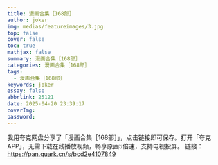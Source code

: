 ```yaml
---
title: 漫画合集［168部］
author: joker
img: medias/featureimages/3.jpg
top: false
cover: false
toc: true
mathjax: false
summary: 漫画合集［168部］
categories: 漫画合集［168部］
tags:
  - 漫画合集［168部］
keywords: joker
essay: false
abbrlink: 25121
date: 2025-04-20 23:39:17
coverImg:
password:
---
```


我用夸克网盘分享了「漫画合集［168部］」，点击链接即可保存。打开「夸克APP」，无需下载在线播放视频，畅享原画5倍速，支持电视投屏。
链接：https://pan.quark.cn/s/bcd2e4107849
